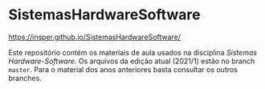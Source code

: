 # SistemasHardwareSoftware

https://insper.github.io/SistemasHardwareSoftware/

Este repositório contém os materiais de aula usados na disciplina *Sistemas Hardware-Software*. Os arquivos da edição atual (2021/1) estão no branch `master`. Para o material dos anos anteriores basta consultar os outros branches. 
